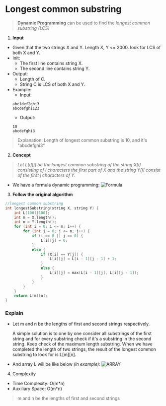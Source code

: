 # Longest common substring
> **Dynamic Programming** can be used to find the *longest common substring (LCS)*
1. **Input**
* Given that the two strings X and Y. Length X, Y <= 2000.  look for LCS of both X and Y.
* Init:
	* The first line contains string X.
	* The second line contains string Y.
* Output:
	* Length of C.
	* String C is LCS of both X and Y.
* Example: 
	* Input:
	```
	abc1def2ghi3
	abcdefghi123
	```
	* Output:
	``` 
	10
	abcdefghi3
	```
> Explanation: Length of longest common substring is 10, and it's "abcdefghi3"
2. **Concept**
> *Let L[i][j] be the longest common substring of the string X[i] consisting of i characters the first part of X and the string Y[j] consist of the first j characters of Y.*
* We have a formula dynamic programming: 
![Formula](https://github.com/phuocVu-IT/Programming-Techniques/blob/master/Dynamic/LCS/IMG/CodeCogsEqn.gif)
3. **Follow the original algorithm**
```C++
//longest common substring
int longestSubstring(string X, string Y) {
    int L[100][100];
    int m = X.length();
    int n = Y.length();
    for (int i = 0; i <= m; i++) {
        for (int j = 0; j <= n; j++) {
            if (i == 0 || j == 0) {
                L[i][j] = 0;
            }
            else {
                if (X[i] == Y[j]) {
                    L[i][j] = L[i - 1][j - 1] + 1;
                }
                else {
                    L[i][j] = max(L[i - 1][j], L[i][j - 1]);
                }
            }
        }
    }
	return L[m][n];
}
```
### Explain
* Let m and n be the lengths of first and second strings respectively.

    A simple solution is to one by one consider all substrings of the first string and for every substring check if it's a substring in the second string. Keep check of the maximum length substring.
    When we have completed the length of two strings, the result of the longest common substring to look for is L[m][n].
* And array L will be like below *(in example)*:
![ARRAY](https://github.com/phuocVu-IT/Programming-Techniques/blob/master/Dynamic/LCS/IMG/output.png)

4. Complexity
* Time Complexity: O(m*n)
* Auxiliary Space: O(m*n)
> m and n be the lengths of first and second strings
